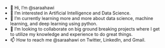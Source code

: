 - 👋 Hi, I’m @saraahawi
- 👀 I’m interested in Artificial Intelligence and Data Science.
- 🌱 I’m currently learning more and more about data science, machine learning, and deep learning using python.
- 💞️ I’m looking to collaborate on big ground breaking projects where I get to utilize my knowledge and experience to do great things.
- 📫 How to reach me @saraahawi on Twitter, LinkedIn, and Gmail. 

<!---
saraahawi/saraahawi is a ✨ special ✨ repository because its `README.md` (this file) appears on your GitHub profile.
You can click the Preview link to take a look at your changes.
--->
